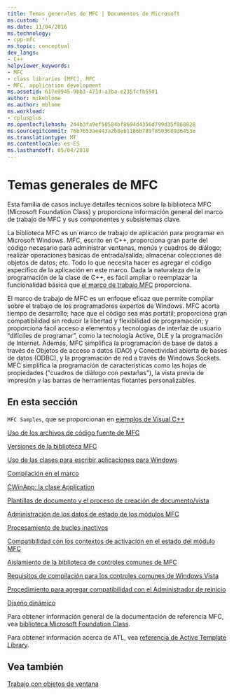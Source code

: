 ```yaml
---
title: Temas generales de MFC | Documentos de Microsoft
ms.custom: ''
ms.date: 11/04/2016
ms.technology:
- cpp-mfc
ms.topic: conceptual
dev_langs:
- C++
helpviewer_keywords:
- MFC
- class libraries [MFC], MFC
- MFC, application development
ms.assetid: 617e9945-9bb3-471d-a3ba-e235fcfb55d1
author: mikeblome
ms.author: mblome
ms.workload:
- cplusplus
ms.openlocfilehash: 244b3fa9ef50584bf8694d4356d799d35f868828
ms.sourcegitcommit: 76b7653ae443a2b8eb1186b789f8503609d6453e
ms.translationtype: MT
ms.contentlocale: es-ES
ms.lasthandoff: 05/04/2018
---
```

# <a name="general-mfc-topics"></a>Temas generales de MFC
Esta familia de casos incluye detalles técnicos sobre la biblioteca MFC (Microsoft Foundation Class) y proporciona información general del marco de trabajo de MFC y sus componentes y subsistemas clave.  
  
 La biblioteca MFC es un marco de trabajo de aplicación para programar en Microsoft Windows. MFC, escrito en C++, proporciona gran parte del código necesario para administrar ventanas, menús y cuadros de diálogo; realizar operaciones básicas de entrada/salida; almacenar colecciones de objetos de datos; etc. Todo lo que necesita hacer es agregar el código específico de la aplicación en este marco. Dada la naturaleza de la programación de la clase de C++, es fácil ampliar o reemplazar la funcionalidad básica que [el marco de trabajo MFC](../mfc/framework-mfc.md) proporciona.  
  
 El marco de trabajo de MFC es un enfoque eficaz que permite compilar sobre el trabajo de los programadores expertos de Windows. MFC acorta tiempo de desarrollo; hace que el código sea más portátil; proporciona gran compatibilidad sin reducir la libertad y flexibilidad de programación; y proporciona fácil acceso a elementos y tecnologías de interfaz de usuario “difíciles de programar”, como la tecnología Active, OLE y la programación de Internet. Además, MFC simplifica la programación de base de datos a través de Objetos de acceso a datos (DAO) y Conectividad abierta de bases de datos (ODBC), y la programación de red a través de Windows Sockets. MFC simplifica la programación de características como las hojas de propiedades ("cuadros de diálogo con pestañas"), la vista previa de impresión y las barras de herramientas flotantes personalizables.  
  
## <a name="in-this-section"></a>En esta sección  
 `MFC Samples`, que se proporcionan en [ejemplos de Visual C++](../visual-cpp-samples.md)  
  
 [Uso de los archivos de código fuente de MFC](../mfc/using-the-mfc-source-files.md)  
  
 [Versiones de la biblioteca MFC](../mfc/mfc-library-versions.md)  
  
 [Uso de las clases para escribir aplicaciones para Windows](../mfc/using-the-classes-to-write-applications-for-windows.md)  
  
 [Compilación en el marco](../mfc/building-on-the-framework.md)  
  
 [CWinApp: la clase Application](../mfc/cwinapp-the-application-class.md)  
  
 [Plantillas de documento y el proceso de creación de documento/vista](../mfc/document-templates-and-the-document-view-creation-process.md)  
  
 [Administración de los datos de estado de los módulos MFC](../mfc/managing-the-state-data-of-mfc-modules.md)  
  
 [Procesamiento de bucles inactivos](../mfc/idle-loop-processing.md)  
  
 [Compatibilidad con los contextos de activación en el estado del módulo MFC](../mfc/support-for-activation-contexts-in-the-mfc-module-state.md)  
  
 [Aislamiento de la biblioteca de controles comunes de MFC](../mfc/isolation-of-the-mfc-common-controls-library.md)  
  
 [Requisitos de compilación para los controles comunes de Windows Vista](../mfc/build-requirements-for-windows-vista-common-controls.md)  
  
 [Procedimiento para agregar compatibilidad con el Administrador de reinicio](../mfc/how-to-add-restart-manager-support.md)  
  
 [Diseño dinámico](../mfc/dynamic-layout.md)  
  
 Para obtener información general de la documentación de referencia MFC, vea [biblioteca Microsoft Foundation Class](../mfc/mfc-desktop-applications.md).  
  
 Para obtener información acerca de ATL, vea [referencia de Active Template Library](../atl/atl-class-overview.md).  
  
## <a name="see-also"></a>Vea también  
 [Trabajo con objetos de ventana](../mfc/working-with-window-objects.md)


